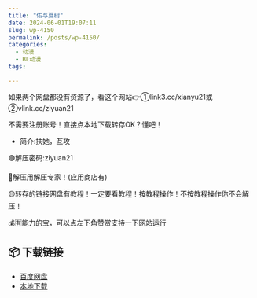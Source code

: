 ```yaml
---
title: "佑与夏树"
date: 2024-06-01T19:07:11
slug: wp-4150
permalink: /posts/wp-4150/
categories:
  - 动漫
  - BL动漫
tags:

---
```


如果两个网盘都没有资源了，看这个网站👉①link3.cc/xianyu21或②vlink.cc/ziyuan21

不需要注册账号！直接点本地下载转存OK？懂吧！

*   简介:扶她，互攻

🟢解压密码:ziyuan21

🔵解压用解压专家！(应用商店有)

🟡转存的链接网盘有教程！一定要看教程！按教程操作！不按教程操作你不会解压！

💰🈶能力的宝，可以点左下角赞赏支持一下网站运行

## 📦 下载链接
- [百度网盘](https://blziyuan21.com/pay-download/4150?key=151ee446b9&down_id=0)
- [本地下载](https://blziyuan21.com/pay-download/4150?key=151ee446b9&down_id=1)

